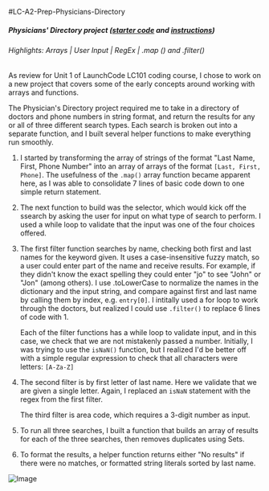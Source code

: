 #LC-A2-Prep-Physicians-Directory

##### Physicians' Directory project ([starter code](https://replit.com/@CarolineRose/PhysicianDirectory-StarterCode#index.js) and [instructions](/instructions.text))

###### Highlights: Arrays | User Input | RegEx | .map () and .filter() 

As review for Unit 1 of LaunchCode LC101 coding course, I chose to work on a new project that covers some of the early concepts around working with arrays and functions.

The Physician's Directory project required me to take in a directory of doctors and phone numbers in string format, and return the results for any or all of three different search types. Each search is broken out into a separate function, and I built several helper functions to make everything run smoothly.

1. I started by transforming the array of strings of the format "Last Name, First, Phone Number" into an array of arrays of the format `[Last, First, Phone]`.
	The usefulness of the `.map()` array function became apparent here, as I was able to consolidate 7 lines of basic code down to one simple return statement.

2. The next function to build was the selector, which would kick off the ssearch by asking the user for input on what type of search to perform. I used a while loop to validate that the input was one of the four choices offered.

3. The first filter function searches by name, checking both first and last names for the keyword given. It uses a case-insensitive fuzzy match, so a user could enter part of the name and receive results. For example, if they didn't know the exact spelling they could enter "jo" to see "John" or "Jon" (among others). I use .toLowerCase to normalize the names in the dictionary and the input string, and compare against first and last name by calling them by index, e.g. `entry[0]`. I intitally used a for loop to work through the doctors, but realized I could use `.filter()` to replace 6 lines of code with 1.

	Each of the filter functions has a while loop to validate input, and in this case, we check that we are not mistakenly passed a number. Initially, I was trying to use the `isNaN()` function, but I realized I'd be better off with a simple regular expression to check that all characters were letters: `[A-Za-Z]`

4. The second filter is by first letter of last name. Here we validate that we are given a single letter. Again, I replaced an `isNaN` statement with the regex from the first filter.

    The third filter is area code, which requires a 3-digit number as input. 

5. To run all three searches, I built a function that builds an array of results for each of the three searches, then removes duplicates using Sets.

6. To format the results, a helper function returns either "No results" if there were no matches, or formatted string literals sorted by last name.

![Image](/physicians_screenshot.png)
